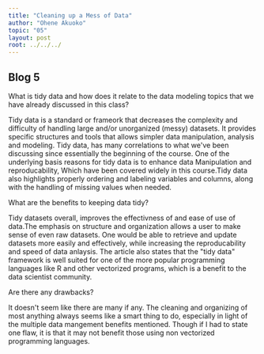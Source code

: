 ```yaml
---
title: "Cleaning up a Mess of Data"
author: "Ohene Akuoko"
topic: "05"
layout: post
root: ../../../
---
```


## Blog 5

What is tidy data and how does it relate to the data modeling topics that we have already discussed in this class?

Tidy data is a standard or frameork that decreases the complexity and difficulty of handling large and/or unorganized (messy) datasets. It provides specific structures and tools that allows simpler data manipulation, analysis and modeling. Tidy data, has many correlations to what we've been discussing since essentially the beginning of the course. One of the underlying basis reasons for tidy data is to enhance data Manipulation and reproducability, Which have been covered widely in this course.Tidy data also highlights properly ordering and labeling variables and columns, along with the handling of missing values when needed.

What are the benefits to keeping data tidy?

Tidy datasets overall, improves the effectivness of and ease of use of data.The emphasis on structure and organization allows a user to make sense of even raw datasets. One would be able to retrieve and update datasets more easily and effectively, while increasing the reproducability and speed of data anlaysis. The article also states that the "tidy data" framework is well suited for one of the more popular programming languages like R and other vectorized programs, which is a benefit to the data scientist community.

Are there any drawbacks?

It doesn't seem like there are many if any. The cleaning and organizing of most anything always seems like a smart thing to do, especially in light of the multiple data mangement benefits mentioned. Though if I had to state one flaw, it is that it may not benefit those using non vectorized programming languages.


